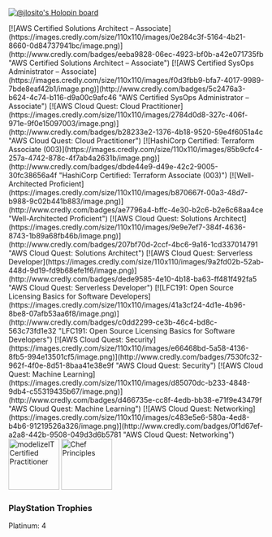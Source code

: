 [![@jlosito's Holopin board](https://holopin.me/jlosito)](https://holopin.io/@jlosito)

<div>
<!--START_SECTION:badges-->
[![AWS Certified Solutions Architect – Associate](https://images.credly.com/size/110x110/images/0e284c3f-5164-4b21-8660-0d84737941bc/image.png)](http://www.credly.com/badges/eeba9828-06ec-4923-bf0b-a42e071735fb "AWS Certified Solutions Architect – Associate")
[![AWS Certified SysOps Administrator – Associate](https://images.credly.com/size/110x110/images/f0d3fbb9-bfa7-4017-9989-7bde8eaf42b1/image.png)](http://www.credly.com/badges/5c2476a3-b624-4c74-b116-d9a00c9afc46 "AWS Certified SysOps Administrator – Associate")
[![AWS Cloud Quest: Cloud Practitioner](https://images.credly.com/size/110x110/images/2784d0d8-327c-406f-971e-9f0e15097003/image.png)](http://www.credly.com/badges/b28233e2-1376-4b18-9520-59e4f6051a4c "AWS Cloud Quest: Cloud Practitioner")
[![HashiCorp Certified: Terraform Associate (003)](https://images.credly.com/size/110x110/images/85b9cfc4-257a-4742-878c-4f7ab4a2631b/image.png)](http://www.credly.com/badges/dbde44e9-d49e-42c2-9005-30fc38656a4f "HashiCorp Certified: Terraform Associate (003)")
[![Well-Architected Proficient](https://images.credly.com/size/110x110/images/b870667f-00a3-48d7-b988-9c02b441b883/image.png)](http://www.credly.com/badges/ae7796a4-bffc-4e30-b2c6-b2e6c68aa4ce "Well-Architected Proficient")
[![AWS Cloud Quest: Solutions Architect](https://images.credly.com/size/110x110/images/9e9e7ef7-384f-4636-8743-1b89a68fb46b/image.png)](http://www.credly.com/badges/207bf70d-2ccf-4bc6-9a16-1cd337014791 "AWS Cloud Quest: Solutions Architect")
[![AWS Cloud Quest: Serverless Developer](https://images.credly.com/size/110x110/images/9a2fd02b-52ab-448d-9d19-fd9b68efe1f6/image.png)](http://www.credly.com/badges/dede9585-4e10-4b18-ba63-ff481f492fa5 "AWS Cloud Quest: Serverless Developer")
[![LFC191: Open Source Licensing Basics for Software Developers](https://images.credly.com/size/110x110/images/41a3cf24-4d1e-4b96-8be8-07afb53aa6f8/image.png)](http://www.credly.com/badges/c0dd2299-ce3b-46c4-bd8c-563c73fd1e32 "LFC191: Open Source Licensing Basics for Software Developers")
[![AWS Cloud Quest: Security](https://images.credly.com/size/110x110/images/e66468bd-5a58-4136-8fb5-994e13501cf5/image.png)](http://www.credly.com/badges/7530fc32-962f-4f0e-8d51-8baa41e38e9f "AWS Cloud Quest: Security")
[![AWS Cloud Quest: Machine Learning](https://images.credly.com/size/110x110/images/d85070dc-b233-4848-9db4-c55319435b67/image.png)](http://www.credly.com/badges/d466735e-cc8f-4edb-bb38-e71f9e43479f "AWS Cloud Quest: Machine Learning")
[![AWS Cloud Quest: Networking](https://images.credly.com/size/110x110/images/c483e5e6-580a-4ed8-b4b6-91219526a326/image.png)](http://www.credly.com/badges/0f1d67ef-a2a8-442b-9508-049d3d6b5781 "AWS Cloud Quest: Networking")
<!--END_SECTION:badges-->

<img src="https://www.modelizeit.com/img/modelizeIT-badge-certified-PRACTITIONER.png" width="100" height="100" alt="modelizeIT Certified Practitioner">
<a href="https://badgr.com/public/assertions/bWi9zQe2QOmZSE5svPERew?identity__email=lositojohnj@gmail.com"><img src="https://media.badgr.com/uploads/badges/assertion-bWi9zQe2QOmZSE5svPERew.png" width="100" height="100" alt="Chef Principles"></a>
</div>

### PlayStation Trophies
<!--START_SECTION:psn-->
Platinum: 4
<!--END_SECTION:psn-->
